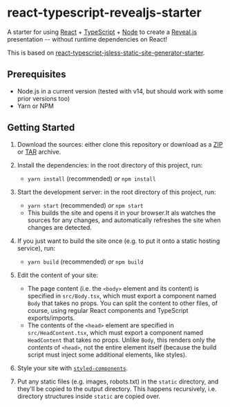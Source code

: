 # react-typescript-revealjs-starter

A starter for using [React](https://reactjs.org/) + [TypeScript](https://www.typescriptlang.org/) + [Node](https://nodejs.org/en/) to create a [Reveal.js](https://revealjs.com/) presentation -- without runtime dependencies on React!

This is based on [react-typescript-jsless-static-site-generator-starter](https://gitlab.com/lehnerpat/react-typescript-jsless-static-site-generator-starter).

## Prerequisites

- Node.js in a current version (tested with v14, but should work with some prior versions too)
- Yarn or NPM

## Getting Started

1. Download the sources: either clone this repository or download as a [ZIP](https://gitlab.com/lehnerpat/react-typescript-revealjs-starter/-/archive/master/react-typescript-revealjs-starter-master.zip) or [TAR](https://gitlab.com/lehnerpat/react-typescript-revealjs-starter/-/archive/master/react-typescript-revealjs-starter-master.tar.gz) archive.

2. Install the dependencies: in the root directory of this project, run:

   - `yarn install` (recommended) _or_ `npm install`

3. Start the development server: in the root directory of this project, run:

   - `yarn start` (recommended) _or_ `npm start`
   - This builds the site and opens it in your browser.It als watches the sources for any changes, and automatically refreshes the site when changes are detected.

4. If you just want to build the site once (e.g. to put it onto a static hosting service), run:

   - `yarn build` (recommended) _or_ `npm build`

5. Edit the content of your site:

   - The page content (i.e. the `<body>` element and its content) is specified in `src/Body.tsx`, which must export a component named `Body` that takes no props. You can split the content to other files, of course, using regular React components and TypeScript exports/imports.
   - The contents of the `<head>` element are specified in `src/HeadContent.tsx`, which must export a component named `HeadContent` that takes no props. Unlike `Body`, this renders only the _contents_ of `<head>`, not the entire element itself (because the build script must inject some additional elements, like styles).

6. Style your site with [`styled-components`](https://styled-components.com/).

7. Put any static files (e.g. images, robots.txt) in the `static` directory, and they'll be copied to the output directory. This happens recursively, i.e. directory structures inside `static` are copied over.
